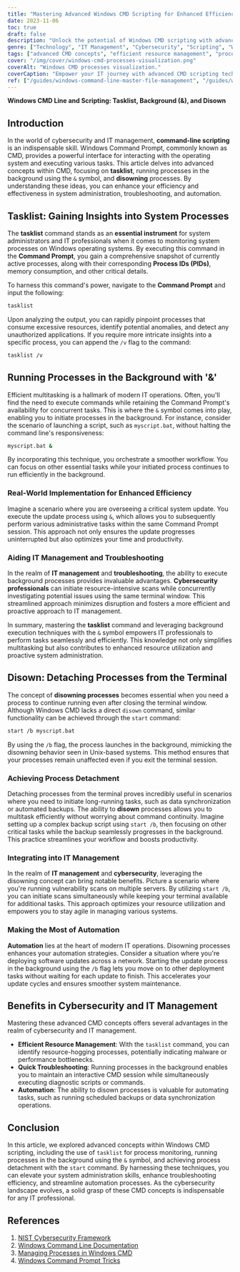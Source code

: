 ```yaml
---
title: "Mastering Advanced Windows CMD Scripting for Enhanced Efficiency"
date: 2023-11-06
toc: true
draft: false
description: "Unlock the potential of Windows CMD scripting with advanced ideas like tasklist, background execution, and disowning processes to streamline IT management and boost cybersecurity."
genre: ["Technology", "IT Management", "Cybersecurity", "Scripting", "Windows CMD", "System Administration", "Automation", "Troubleshooting", "Resource Management", "Process Monitoring"]
tags: ["advanced CMD concepts", "efficient resource management", "process monitoring", "Windows Command Prompt", "system processes", "Windows CMD", "scripting", "tasklist", "background execution", "disowning processes", "IT management", "cybersecurity", "system administration", "automation", "troubleshooting"]
cover: "/img/cover/windows-cmd-processes-visualization.png"
coverAlt: "Windows CMD processes visualization."
coverCaption: "Empower your IT journey with advanced CMD scripting techniques."
ref: ["/guides/windows-command-line-master-file-management", "/guides/windows-text-analysis-command-line-tips", "/guides/windows-system-info-management-guide", "/guides/windows-networking-internet-tools-guide", "/guides/windows-batch-scripting-automating-tasks-guide", "/guides/windows-user-accounts-permissions-guide", "/guides/windows-registry-command-line-tips", "/guides/secure-data-robocopy-backup-restore-guide", "/guides/windows-command-line-powershell-wsl-guide"]
---
```


**Windows CMD Line and Scripting: Tasklist, Background (&), and Disown**

## Introduction

In the world of cybersecurity and IT management, **command-line scripting** is an indispensable skill. Windows Command Prompt, commonly known as CMD, provides a powerful interface for interacting with the operating system and executing various tasks. This article delves into advanced concepts within CMD, focusing on **tasklist**, running processes in the background using the `&` symbol, and **disowning** processes. By understanding these ideas, you can enhance your efficiency and effectiveness in system administration, troubleshooting, and automation.

## Tasklist: Gaining Insights into System Processes

The **tasklist** command stands as an **essential instrument** for system administrators and IT professionals when it comes to monitoring system processes on Windows operating systems. By executing this command in the **Command Prompt**, you gain a comprehensive snapshot of currently active processes, along with their corresponding **Process IDs (PIDs)**, memory consumption, and other critical details.

To harness this command's power, navigate to the **Command Prompt** and input the following:

```bash
tasklist
```

Upon analyzing the output, you can rapidly pinpoint processes that consume excessive resources, identify potential anomalies, and detect any unauthorized applications. If you require more intricate insights into a specific process, you can append the `/v` flag to the command:

```bash
tasklist /v
```

## Running Processes in the Background with '&'

Efficient multitasking is a hallmark of modern IT operations. Often, you'll find the need to execute commands while retaining the Command Prompt's availability for concurrent tasks. This is where the `&` symbol comes into play, enabling you to initiate processes in the background. For instance, consider the scenario of launching a script, such as `myscript.bat`, without halting the command line's responsiveness:


```bash
myscript.bat &
```

By incorporating this technique, you orchestrate a smoother workflow. You can focus on other essential tasks while your initiated process continues to run efficiently in the background.

### Real-World Implementation for Enhanced Efficiency

Imagine a scenario where you are overseeing a critical system update. You execute the update process using `&`, which allows you to subsequently perform various administrative tasks within the same Command Prompt session. This approach not only ensures the update progresses uninterrupted but also optimizes your time and productivity.

### Aiding IT Management and Troubleshooting

In the realm of **IT management** and **troubleshooting**, the ability to execute background processes provides invaluable advantages. **Cybersecurity professionals** can initiate resource-intensive scans while concurrently investigating potential issues using the same terminal window. This streamlined approach minimizes disruption and fosters a more efficient and proactive approach to IT management.

In summary, mastering the **tasklist** command and leveraging background execution techniques with the `&` symbol empowers IT professionals to perform tasks seamlessly and efficiently. This knowledge not only simplifies multitasking but also contributes to enhanced resource utilization and proactive system administration.


## Disown: Detaching Processes from the Terminal

The concept of **disowning processes** becomes essential when you need a process to continue running even after closing the terminal window. Although Windows CMD lacks a direct `disown` command, similar functionality can be achieved through the `start` command:

```bash
start /b myscript.bat
```

By using the `/b` flag, the process launches in the background, mimicking the disowning behavior seen in Unix-based systems. This method ensures that your processes remain unaffected even if you exit the terminal session.

### Achieving Process Detachment

Detaching processes from the terminal proves incredibly useful in scenarios where you need to initiate long-running tasks, such as data synchronization or automated backups. The ability to **disown** processes allows you to multitask efficiently without worrying about command continuity. Imagine setting up a complex backup script using `start /b`, then focusing on other critical tasks while the backup seamlessly progresses in the background. This practice streamlines your workflow and boosts productivity.

### Integrating into IT Management

In the realm of **IT management** and **cybersecurity**, leveraging the disowning concept can bring notable benefits. Picture a scenario where you're running vulnerability scans on multiple servers. By utilizing `start /b`, you can initiate scans simultaneously while keeping your terminal available for additional tasks. This approach optimizes your resource utilization and empowers you to stay agile in managing various systems.

### Making the Most of Automation

**Automation** lies at the heart of modern IT operations. Disowning processes enhances your automation strategies. Consider a situation where you're deploying software updates across a network. Starting the update process in the background using the `/b` flag lets you move on to other deployment tasks without waiting for each update to finish. This accelerates your update cycles and ensures smoother system maintenance.

## Benefits in Cybersecurity and IT Management

Mastering these advanced CMD concepts offers several advantages in the realm of cybersecurity and IT management.

- **Efficient Resource Management**: With the `tasklist` command, you can identify resource-hogging processes, potentially indicating malware or performance bottlenecks.
- **Quick Troubleshooting**: Running processes in the background enables you to maintain an interactive CMD session while simultaneously executing diagnostic scripts or commands.
- **Automation**: The ability to disown processes is valuable for automating tasks, such as running scheduled backups or data synchronization operations.

## Conclusion

In this article, we explored advanced concepts within Windows CMD scripting, including the use of `tasklist` for process monitoring, running processes in the background using the `&` symbol, and achieving process detachment with the `start` command. By harnessing these techniques, you can elevate your system administration skills, enhance troubleshooting efficiency, and streamline automation processes. As the cybersecurity landscape evolves, a solid grasp of these CMD concepts is indispensable for any IT professional.

## References

1. [NIST Cybersecurity Framework](https://www.nist.gov/cyberframework)
2. [Windows Command Line Documentation](https://learn.microsoft.com/en-us/windows-server/administration/windows-commands/windows-commands)
3. [Managing Processes in Windows CMD](https://www.digitalcitizen.life/command-prompt-advanced-commands-system-information-managing-active-tasks/#:~:text=Use%20the%20tasklist%20command%20to%20see%20the%20list,to%20see%20the%20list%20of%20currently%20running%20processes)
4. [Windows Command Prompt Tricks](https://www.thewindowsclub.com/command-prompt-tricks-windows)
